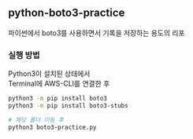 ## python-boto3-practice

파이썬에서 boto3를 사용하면서 기록을 저장하는 용도의 리포

### 실행 방법
Python3이 설치된 상태에서  
Terminal에 AWS-CLI를 연결한 후
```bash
python3 -m pip install boto3
python3 -m pip install boto3-stubs

# 해당 폴더 이동 후
python3 boto3-practice.py
```